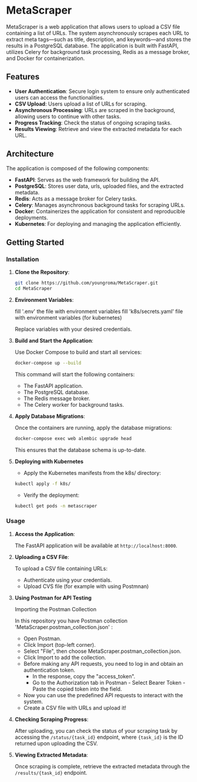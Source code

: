 # MetaScraper

MetaScraper is a web application that allows users to upload a CSV file containing a list of URLs. The system asynchronously scrapes each URL to extract meta tags—such as title, description, and keywords—and stores the results in a PostgreSQL database. The application is built with FastAPI, utilizes Celery for background task processing, Redis as a message broker, and Docker for containerization.

## Features  
- **User Authentication**: Secure login system to ensure only authenticated users can access the functionalities.
- **CSV Upload**: Users upload a list of URLs for scraping.
- **Asynchronous Processing**: URLs are scraped in the background, allowing users to continue with other tasks.
- **Progress Tracking**: Check the status of ongoing scraping tasks.
- **Results Viewing**: Retrieve and view the extracted metadata for each URL.

## Architecture

The application is composed of the following components:

- **FastAPI**: Serves as the web framework for building the API.
- **PostgreSQL**: Stores user data, urls, uploaded files, and the extracted metadata.
- **Redis**: Acts as a message broker for Celery tasks.
- **Celery**: Manages asynchronous background tasks for scraping URLs.
- **Docker**: Containerizes the application for consistent and reproducible deployments.
- **Kubernetes**: For deploying and managing the application efficiently.

## Getting Started


### Installation

1. **Clone the Repository**:

   ```bash
   git clone https://github.com/youngroma/MetaScraper.git
   cd MetaScraper
   ```

2. **Environment Variables**:

   fill '.env' the file with environment variables
   fill 'k8s/secrets.yaml' file with environment variables (for kubernetes)

   Replace variables with your desired credentials.

3. **Build and Start the Application**:

   Use Docker Compose to build and start all services:

   ```bash
   docker-compose up --build
   ```

   This command will start the following containers:

   - The FastAPI application.
   - The PostgreSQL database.
   - The Redis message broker.
   - The Celery worker for background tasks.

4. **Apply Database Migrations**:

   Once the containers are running, apply the database migrations:

   ```bash
   docker-compose exec web alembic upgrade head
   ```

   This ensures that the database schema is up-to-date.

5. **Deploying with Kubernetes**
   
   - Apply the Kubernetes manifests from the k8s/ directory:

   ```bash
   kubectl apply -f k8s/
   ```
   - Verify the deployment:

   ```bash
   kubectl get pods -n metascraper
   ```

### Usage

1. **Access the Application**:

   The FastAPI application will be available at `http://localhost:8000`.

2. **Uploading a CSV File**:

   To upload a CSV file containing URLs:

   - Authenticate using your credentials.
   - Upload CVS file (for example with using Postmnan)
  
3. **Using Postman for API Testing**

    Importing the Postman Collection

    In this repository you have Postman collection 'MetaScraper.postman_collection.json' :


    - Open Postman.
    - Click Import (top-left corner).
    - Select "File", then choose MetaScraper.postman_collection.json.
    - Click Import to add the collection.
    - Before making any API requests, you need to log in and obtain an authentication token.
       - In the response, copy the "access_token".
       - Go to the Authorization tab in Postman - Select Bearer Token - Paste the copied token into the field.
    - Now you can use the predefined API requests to interact with the system.
    - Create a CSV file with URLs and upload it!


3. **Checking Scraping Progress**:

   After uploading, you can check the status of your scraping task by accessing the `/status/{task_id}` endpoint, where `{task_id}` is the ID returned upon uploading the CSV.

4. **Viewing Extracted Metadata**:

   Once scraping is complete, retrieve the extracted metadata through the `/results/{task_id}` endpoint.


